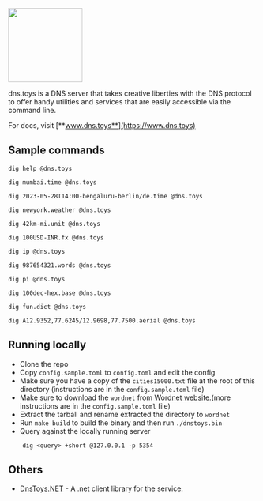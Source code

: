 <img width="150" src="https://user-images.githubusercontent.com/547147/171995179-b9d2faae-d659-4260-99df-04c62c171f6f.png" />

dns.toys is a DNS server that takes creative liberties with the DNS protocol to offer handy utilities and services that are easily accessible via the command line.

For docs, visit [**www.dns.toys**](https://www.dns.toys)

## Sample commands

```shell
dig help @dns.toys

dig mumbai.time @dns.toys

dig 2023-05-28T14:00-bengaluru-berlin/de.time @dns.toys

dig newyork.weather @dns.toys

dig 42km-mi.unit @dns.toys

dig 100USD-INR.fx @dns.toys

dig ip @dns.toys

dig 987654321.words @dns.toys

dig pi @dns.toys

dig 100dec-hex.base @dns.toys

dig fun.dict @dns.toys

dig A12.9352,77.6245/12.9698,77.7500.aerial @dns.toys
```

## Running locally

- Clone the repo
- Copy `config.sample.toml` to `config.toml` and edit the config
- Make sure you have a copy of the `cities15000.txt` file at the root of this directory (instructions are in the `config.sample.toml` file)
- Make sure to download the `wordnet` from [Wordnet website](https://wordnetcode.princeton.edu/3.0/WNdb-3.0.tar.gz).(more instructions are in the `config.sample.toml` file)
- Extract the tarball and rename extracted the directory to `wordnet`
- Run `make build` to build the binary and then run `./dnstoys.bin`
- Query against the locally running server
```shell
    dig <query> +short @127.0.0.1 -p 5354
```

## Others

- [DnsToys.NET](https://github.com/fatihdgn/DnsToys.NET) - A .net client library for the service.
